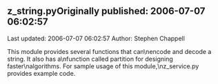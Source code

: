 ## z_string.pyOriginally published: 2006-07-07 06:02:57 
Last updated: 2006-07-07 06:02:57 
Author: Stephen Chappell 
 
This module provides several functions that can\nencode and decode a string. It also has a\nfunction called partition for designing faster\nalgorithms. For sample usage of this module,\nz_service.py provides example code.